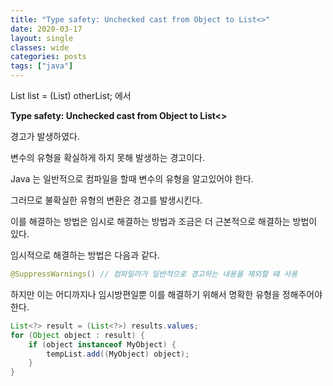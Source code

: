 ```yaml
---
title: "Type safety: Unchecked cast from Object to List<>"
date: 2020-03-17
layout: single
classes: wide
categories: posts
tags: ["java"]
---
```


List<String> list = (List<String>) otherList; 에서

<b>Type safety: Unchecked cast from Object to List<></b>

경고가 발생하였다.

변수의 유형을 확실하게 하지 못해 발생하는 경고이다.

Java 는 일반적으로 컴파일을 할때 변수의 유형을 알고있어야 한다.

그러므로 불확실한 유형의 변환은 경고를 발생시킨다.

이를 해결하는 방법은 임시로 해결하는 방법과 조금은 더 근본적으로 해결하는 방법이 있다.

임시적으로 해결하는 방법은 다음과 같다.

```java
@SuppressWarnings() // 컴파일러가 일반적으로 경고하는 내용을 제외할 때 사용
```

하지만 이는 어디까지나 임시방편일뿐 이를 해결하기 위해서 명확한 유형을 정해주어야한다.

```java
List<?> result = (List<?>) results.values;
for (Object object : result) {
    if (object instanceof MyObject) {
        tempList.add((MyObject) object);
    }
}
```